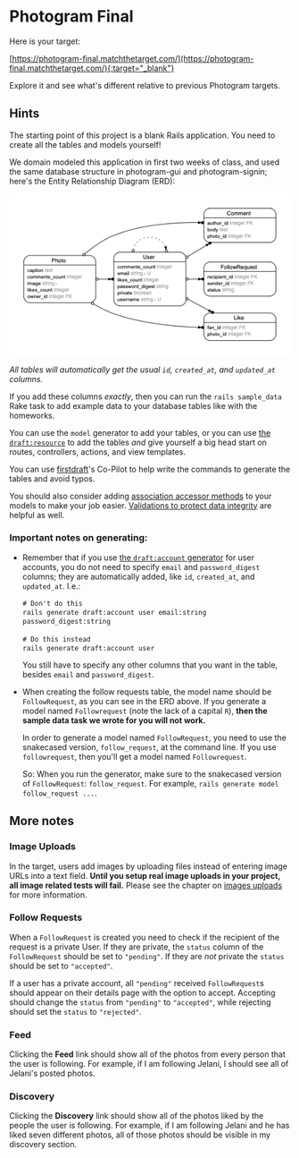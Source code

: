 # Photogram Final

Here is your target:

[https://photogram-final.matchthetarget.com/](https://photogram-final.matchthetarget.com/){:target="_blank"}

Explore it and see what's different relative to previous Photogram targets.

## Hints

The starting point of this project is a blank Rails application. You need to create all the tables and models yourself!

We domain modeled this application in first two weeks of class, and used the same database structure in photogram-gui and photogram-signin; here's the Entity Relationship Diagram (ERD):

![](/assets/photogram-final-erd.png)

_All tables will automatically get the usual `id`, `created_at`, and `updated_at` columns._

If you add these columns _exactly_, then you can run the `rails sample_data` Rake task to add example data to your database tables like with the homeworks.

You can use the `model` generator to add your tables, or you can use [the `draft:resource`](https://chapters.firstdraft.com/chapters/773) to add the tables _and_ give yourself a big head start on routes, controllers, actions, and view templates.

You can use [firstdraft](http://firstdraft.com/)'s Co-Pilot to help write the commands to generate the tables and avoid typos.

You should also consider adding [association accessor methods](https://association-accessors.firstdraft.com/) to your models to make your job easier. [Validations to protect data integrity](https://chapters.firstdraft.com/chapters/845) are helpful as well.

### Important notes on generating:

 - Remember that if you use [the `draft:account` generator](https://chapters.firstdraft.com/chapters/888) for user accounts, you do not need to specify `email` and `password_digest` columns; they are automatically added, like `id`, `created_at`, and `updated_at`. I.e.:

    ```
    # Don't do this
    rails generate draft:account user email:string password_digest:string

    # Do this instead
    rails generate draft:account user
    ```

    You still have to specify any other columns that you want in the table, besides `email` and `password_digest`.

 - When creating the follow requests table, the model name should be `FollowRequest`, as you can see in the ERD above. If you generate a model named `Followrequest` (note the lack of a capital `R`), **then the sample data task we wrote for you will not work.**

    In order to generate a model named `FollowRequest`, you need to use the snakecased version, `follow_request`, at the command line. If you use `followrequest`, then you'll get a model named `Followrequest`.
 
    So: When you run the generator, make sure to the snakecased version of `FollowRequest`: `follow_request`. For example, `rails generate model follow_request ...`.

## More notes

### Image Uploads

In the target, users add images by uploading files instead of entering image URLs into a text field. **Until you setup real image uploads in your project, all image related tests will fail.** Please see the chapter on [images uploads](https://chapters.firstdraft.com/chapters/790) for more information.

### Follow Requests

When a `FollowRequest` is created you need to check if the recipient of the request is a private User. If they are private, the `status` column of the `FollowRequest` should be set to `"pending"`. If they are _not_ private the `status` should be set to `"accepted"`.

If a user has a private account, all `"pending"` received `FollowRequest`s should appear on their details page with the option to accept. Accepting should change the `status` from `"pending"` to `"accepted"`, while rejecting should set the `status` to `"rejected"`.

### Feed 

Clicking the **Feed** link should show all of the photos from every person that the user is following. For example, if I am following Jelani, I should see all of Jelani's posted photos. 

### Discovery

Clicking the **Discovery** link should show all of the photos liked by the people the user is following. For example, if I am following Jelani and he has liked seven different photos, all of those photos should be visible in my discovery section. 
